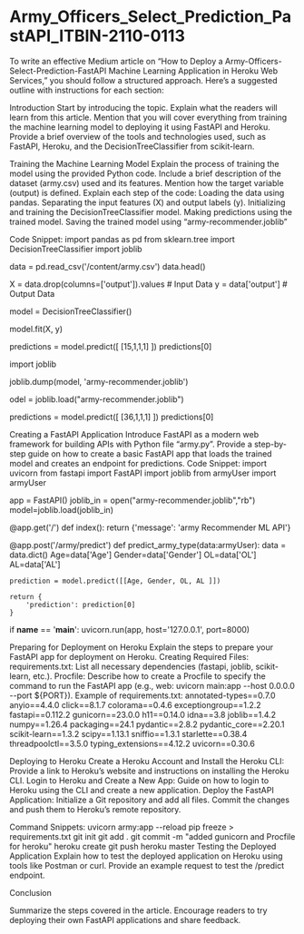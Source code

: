 # Army_Officers_Select_Prediction_PastAPI_ITBIN-2110-0113

To write an effective Medium article on “How to Deploy a Army-Officers-Select-Prediction-FastAPI Machine Learning Application in Heroku Web Services,” you should follow a structured approach. Here’s a suggested outline with instructions for each section:

 Introduction
Start by introducing the topic. Explain what the readers will learn from this article.
Mention that you will cover everything from training the machine learning model to deploying it using FastAPI and Heroku.
Provide a brief overview of the tools and technologies used, such as FastAPI, Heroku, and the DecisionTreeClassifier from scikit-learn.

 Training the Machine Learning Model
Explain the process of training the model using the provided Python code.
Include a brief description of the dataset (army.csv) used and its features. Mention how the target variable (output) is defined.
Explain each step of the code:
Loading the data using pandas.
Separating the input features (X) and output labels (y).
Initializing and training the DecisionTreeClassifier model.
Making predictions using the trained model.
Saving the trained model using “army-recommender.joblib”

Code Snippet:
import pandas as pd
from sklearn.tree import DecisionTreeClassifier
import joblib

data = pd.read_csv('/content/army.csv')
data.head()

X = data.drop(columns=['output']).values # Input Data
y = data['output'] # Output Data

model = DecisionTreeClassifier()

model.fit(X, y)

predictions = model.predict([ [15,1,1,1] ])
predictions[0]

import joblib

joblib.dump(model, 'army-recommender.joblib')

odel = joblib.load("army-recommender.joblib")

predictions = model.predict([ [36,1,1,1] ])
predictions[0]

Creating a FastAPI Application
Introduce FastAPI as a modern web framework for building APIs with Python file “army.py”.
Provide a step-by-step guide on how to create a basic FastAPI app that loads the trained model and creates an endpoint for predictions.
Code Snippet:
import uvicorn
from fastapi import FastAPI
import joblib
from armyUser import armyUser

app = FastAPI()
joblib_in = open("army-recommender.joblib","rb")
model=joblib.load(joblib_in)


@app.get('/')
def index():
    return {'message': 'army Recommender ML API'}

@app.post('/army/predict')
def predict_army_type(data:armyUser):
    data = data.dict()
    Age=data['Age']
    Gender=data['Gender']
    OL=data['OL']
    AL=data['AL']

    prediction = model.predict([[Age, Gender, OL, AL ]])
    
    return {
        'prediction': prediction[0]
    }

if __name__ == '__main__':
    uvicorn.run(app, host='127.0.0.1', port=8000)
    
 Preparing for Deployment on Heroku
Explain the steps to prepare your FastAPI app for deployment on Heroku.
Creating Required Files:
requirements.txt: List all necessary dependencies (fastapi, joblib, scikit-learn, etc.).
Procfile: Describe how to create a Procfile to specify the command to run the FastAPI app (e.g., web: uvicorn main:app --host 0.0.0.0 --port ${PORT}).
Example of requirements.txt:
annotated-types==0.7.0
anyio==4.4.0
click==8.1.7
colorama==0.4.6
exceptiongroup==1.2.2
fastapi==0.112.2
gunicorn==23.0.0
h11==0.14.0
idna==3.8
joblib==1.4.2
numpy==1.26.4
packaging==24.1
pydantic==2.8.2
pydantic_core==2.20.1
scikit-learn==1.3.2
scipy==1.13.1
sniffio==1.3.1
starlette==0.38.4
threadpoolctl==3.5.0
typing_extensions==4.12.2
uvicorn==0.30.6

 Deploying to Heroku
Create a Heroku Account and Install the Heroku CLI: Provide a link to Heroku’s website and instructions on installing the Heroku CLI.
Login to Heroku and Create a New App: Guide on how to login to Heroku using the CLI and create a new application.
Deploy the FastAPI Application:
Initialize a Git repository and add all files.
Commit the changes and push them to Heroku’s remote repository.

Command Snippets:
uvicorn army:app --reload
pip freeze > requirements.txt
git init
git add .
git commit -m "added gunicorn and Procfile for heroku"
heroku create
git push heroku master
Testing the Deployed Application
Explain how to test the deployed application on Heroku using tools like Postman or curl.
Provide an example request to test the /predict endpoint.


Conclusion

Summarize the steps covered in the article.
Encourage readers to try deploying their own FastAPI applications and share feedback.




